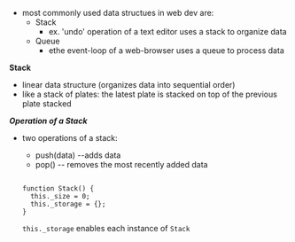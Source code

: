 * most commonly used data structues in web dev are:
  * Stack
    * ex. 'undo' operation of a text editor uses a stack to organize data
  * Queue
    * ethe event-loop of a web-browser uses a queue to process data

**Stack**
  *  linear data structure (organizes data into sequential order)
  * like a stack of plates: the latest plate is stacked on top of the previous plate stacked

  ***Operation of a Stack***
  * two operations of a stack:
    * push(data) --adds data
    * pop() -- removes the most recently added data

    ```

    function Stack() {
      this._size = 0;
      this._storage = {};
    }

    ```

    ```this._storage``` enables each instance of ```Stack```
